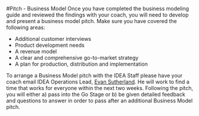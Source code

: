 #Pitch - Business Model 
Once you have completed the business modeling guide and reviewed the findings with your coach, you will need to develop and present a business model pitch. Make sure you have covered the following areas:

* Additional customer interviews
* Product development needs
* A revenue model
* A clear and comprehensive go-to-market strategy
* A plan for production, distribution and implementation

To arrange a Business Model pitch with the IDEA Staff please have your coach email IDEA Operations Lead, [Evan Sutherland](mailto:sutherland.ev@gmail.com). He will work to find a time that works for everyone within the next two weeks. Following the pitch, you will either a) pass into the Go Stage or b) be given detailed feedback and questions to answer in order to pass after an additional Business Model pitch.  